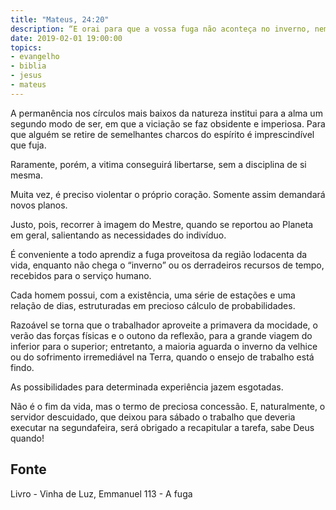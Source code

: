 ```yaml
---
title: "Mateus, 24:20"
description: “E orai para que a vossa fuga não aconteça no inverno, nem no sábado.” Jesus
date: 2019-02-01 19:00:00
topics: 
- evangelho
- biblia
- jesus
- mateus
---
```


A permanência nos círculos mais baixos da natureza institui para a alma um
segundo modo de ser, em que a viciação se faz obsidente e imperiosa. Para que
alguém se retire de semelhantes charcos do espírito é imprescindível que fuja.

Raramente, porém, a vitima conseguirá libertar­se, sem a disciplina de si
mesma.

Muita vez, é preciso violentar o próprio coração. Somente assim demandará
novos planos.

Justo, pois, recorrer à imagem do Mestre, quando se reportou ao Planeta em
geral, salientando as necessidades do indivíduo.

É conveniente a todo aprendiz a fuga proveitosa da região lodacenta da
vida, enquanto não chega o “inverno” ou os derradeiros recursos de tempo,
recebidos para o serviço humano.

Cada homem possui, com a existência, uma série de estações e uma relação
de dias, estruturadas em precioso cálculo de probabilidades.

Razoável se torna que o trabalhador aproveite a primavera da mocidade, o
verão das forças físicas e o outono da reflexão, para a grande viagem do inferior
para o superior; entretanto, a maioria aguarda o inverno da velhice ou do sofrimento
irremediável na Terra, quando o ensejo de trabalho está findo.

As possibilidades para determinada experiência jazem esgotadas.

Não é o fim da vida, mas o termo de preciosa concessão. E, naturalmente, o
servidor descuidado, que deixou para sábado o trabalho que deveria executar na
segunda­feira, será obrigado a recapitular a tarefa, sabe Deus quando!


## Fonte
Livro - Vinha de Luz, Emmanuel
113 - A fuga
